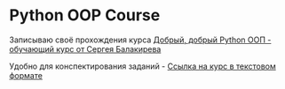 <h1> Python OOP Course </h1>
<p> Записываю своё прохождения курса <a href="https://stepik.org/course/116336/syllabus">Добрый, добрый Python ООП - обучающий курс от Сергея Балакирева</a></p>
<p> Удобно для конспектирования заданий - <a href="https://proproprogs.ru/python_oop">Ссылка на курс в текстовом формате</a></p>
